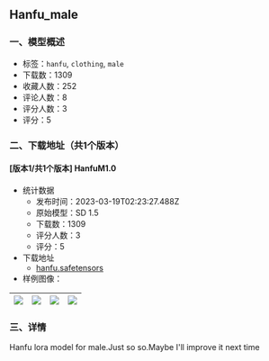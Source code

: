 ## Hanfu_male
### 一、模型概述

- 标签：`hanfu`, `clothing`, `male`
- 下载数：1309
- 收藏人数：252
- 评论人数：8
- 评分人数：3
- 评分：5

### 二、下载地址（共1个版本）

#### [版本1/共1个版本] HanfuM1.0

- 统计数据
  - 发布时间：2023-03-19T02:23:27.488Z
  - 原始模型：SD 1.5
  - 下载数：1309
  - 评分人数：3
  - 评分：5
- 下载地址
  - [hanfu.safetensors](https://civitai.com/api/download/models/25377)
- 样例图像：

| <img src="https://image.civitai.com/xG1nkqKTMzGDvpLrqFT7WA/08e2bee6-2513-4743-75a6-9993530a7200/width=450/278576.jpeg" /> | <img src="https://image.civitai.com/xG1nkqKTMzGDvpLrqFT7WA/19b57889-56cb-4e2c-4f51-f5102f279800/width=450/278582.jpeg" /> | <img src="https://image.civitai.com/xG1nkqKTMzGDvpLrqFT7WA/6845e077-dd64-4f4f-9365-858ced9e6a00/width=450/278581.jpeg" /> | <img src="https://image.civitai.com/xG1nkqKTMzGDvpLrqFT7WA/9fb1572f-9104-48d5-f2a3-097245374400/width=450/278580.jpeg" /> |
| ---- | ---- | ---- | ---- |


### 三、详情
<p>Hanfu lora model for male.Just so so.Maybe I'll improve it next time</p>